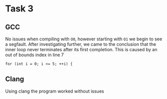 # Task 3
## GCC
No issues when compiling with `O0`, however starting with `O1` we begin to see a segfault.
After investigating further, we came to the conclusion that the inner loop never terminates after its first completion.
This is caused by an out of bounds index in line 7
```
for (int i = 0; i <= 5; ++i) {
```

## Clang
Using clang the program worked without issues
